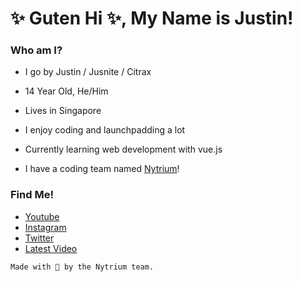 # ✨ Guten Hi ✨, My Name is Justin! 


### Who am I?

- I go by Justin / Jusnite / Citrax
- 14 Year Old, He/Him
- Lives in Singapore

- I enjoy coding and launchpadding a lot
- Currently learning web development with vue.js
- I have a coding team named [Nytrium](https://github.com/Nytrium)!


### Find Me!

- [Youtube](https://youtube.com/citrax)
- [Instagram](http://bit.ly/citraxinsta)
- [Twitter](http://bit.ly/citraxtwitter)
- [Latest Video](https://www.youtube.com/watch?v=HN1FA2yrvow)


```
Made with 💜 by the Nytrium team.
```